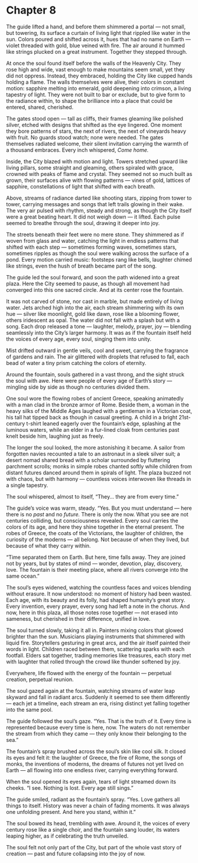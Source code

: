 # Chapter 8

The guide lifted a hand, and before them shimmered a portal — not small, but towering, its surface a curtain of living light that rippled like water in the sun. Colors poured and shifted across it, hues that had no name on Earth — violet threaded with gold, blue veined with fire. The air around it hummed like strings plucked on a great instrument. Together they stepped through.

At once the soul found itself before the walls of the Heavenly City. They rose high and wide, vast enough to make mountains seem small, yet they did not oppress. Instead, they embraced, holding the City like cupped hands holding a flame. The walls themselves were alive, their colors in constant motion: sapphire melting into emerald, gold deepening into crimson, a living tapestry of light. They were not built to bar or exclude, but to give form to the radiance within, to shape the brilliance into a place that could be entered, shared, cherished.

The gates stood open — tall as cliffs, their frames gleaming like polished silver, etched with designs that shifted as the eye lingered. One moment they bore patterns of stars, the next of rivers, the next of vineyards heavy with fruit. No guards stood watch; none were needed. The gates themselves radiated welcome, their silent invitation carrying the warmth of a thousand embraces. Every inch whispered, *Come home.*

Inside, the City blazed with motion and light. Towers stretched upward like living pillars, some straight and gleaming, others spiraled with grace, crowned with peaks of flame and crystal. They seemed not so much built as grown, their surfaces alive with flowing patterns — vines of gold, lattices of sapphire, constellations of light that shifted with each breath.

Above, streams of radiance darted like shooting stars, zipping from tower to tower, carrying messages and songs that left trails glowing in their wake. The very air pulsed with rhythm, steady and strong, as though the City itself were a great beating heart. It did not weigh down — it lifted. Each pulse seemed to breathe through the soul, drawing it deeper into joy.

The streets beneath their feet were no mere stone. They shimmered as if woven from glass and water, catching the light in endless patterns that shifted with each step — sometimes forming waves, sometimes stars, sometimes ripples as though the soul were walking across the surface of a pond. Every motion carried music: footsteps rang like bells, laughter chimed like strings, even the hush of breath became part of the song.

The guide led the soul forward, and soon the path widened into a great plaza. Here the City seemed to pause, as though all movement had converged into this one sacred circle. And at its center rose the fountain.

It was not carved of stone, nor cast in marble, but made entirely of living water. Jets arched high into the air, each stream shimmering with its own hue — silver like moonlight, gold like dawn, rose like a blooming flower, others iridescent as opal. The water did not fall with a splash but with a song. Each drop released a tone — laughter, melody, prayer, joy — blending seamlessly into the City’s larger harmony. It was as if the fountain itself held the voices of every age, every soul, singing them into unity.

Mist drifted outward in gentle veils, cool and sweet, carrying the fragrance of gardens and rain. The air glittered with droplets that refused to fall, each bead of water a tiny prism catching the colors of eternity.

Around the fountain, souls gathered in a vast throng, and the sight struck the soul with awe. Here were people of every age of Earth’s story — mingling side by side as though no centuries divided them.

One soul wore the flowing robes of ancient Greece, speaking animatedly with a man clad in the bronze armor of Rome. Beside them, a woman in the heavy silks of the Middle Ages laughed with a gentleman in a Victorian coat, his tall hat tipped back as though in casual greeting. A child in a bright 21st-century t-shirt leaned eagerly over the fountain’s edge, splashing at the luminous waters, while an elder in a fur-lined cloak from centuries past knelt beside him, laughing just as freely.

The longer the soul looked, the more astonishing it became. A sailor from forgotten navies recounted a tale to an astronaut in a sleek silver suit; a desert nomad shared bread with a scholar surrounded by fluttering parchment scrolls; monks in simple robes chanted softly while children from distant futures danced around them in spirals of light. The plaza buzzed not with chaos, but with harmony — countless voices interwoven like threads in a single tapestry.

The soul whispered, almost to itself, “They… they are from every time.”

The guide’s voice was warm, steady. “Yes. But you must understand — here there is no *past* and no *future.* There is only the now. What you see are not centuries colliding, but consciousness revealed. Every soul carries the colors of its age, and here they shine together in the eternal present. The robes of Greece, the coats of the Victorians, the laughter of children, the curiosity of the moderns — all belong. Not because of when they lived, but because of what they carry within.

“Time separated them on Earth. But here, time falls away. They are joined not by years, but by states of mind — wonder, devotion, play, discovery, love. The fountain is their meeting place, where all rivers converge into the same ocean.”

The soul’s eyes widened, watching the countless faces and voices blending without erasure. It now understood: no moment of history had been wasted. Each age, with its beauty and its folly, had shaped humanity’s great story. Every invention, every prayer, every song had left a note in the chorus. And now, here in this plaza, all those notes rose together — not erased into sameness, but cherished in their difference, unified in love.

The soul turned slowly, taking it all in. Painters mixing colors that glowed brighter than the sun. Musicians playing instruments that shimmered with liquid fire. Storytellers gesturing in great arcs, and the air itself painted their words in light. Children raced between them, scattering sparks with each footfall. Elders sat together, trading memories like treasures, each story met with laughter that rolled through the crowd like thunder softened by joy.

Everywhere, life flowed with the energy of the fountain — perpetual creation, perpetual reunion.

The soul gazed again at the fountain, watching streams of water leap skyward and fall in radiant arcs. Suddenly it seemed to see them differently — each jet a timeline, each stream an era, rising distinct yet falling together into the same pool.

The guide followed the soul’s gaze. “Yes. That is the truth of it. Every time is represented because every time is here, now. The waters do not remember the stream from which they came — they only know their belonging to the sea.”

The fountain’s spray brushed across the soul’s skin like cool silk. It closed its eyes and felt it: the laughter of Greece, the fire of Rome, the songs of monks, the inventions of moderns, the dreams of futures not yet lived on Earth — all flowing into one endless river, carrying everything forward.

When the soul opened its eyes again, tears of light streamed down its cheeks. “I see. Nothing is lost. Every age still sings.”

The guide smiled, radiant as the fountain’s spray. “Yes. Love gathers all things to itself. History was never a chain of fading moments. It was always one unfolding present. And here you stand, within it.”

The soul bowed its head, trembling with awe. Around it, the voices of every century rose like a single choir, and the fountain sang louder, its waters leaping higher, as if celebrating the truth unveiled.

The soul felt not only part of the City, but part of the whole vast story of creation — past and future collapsing into the joy of now.
